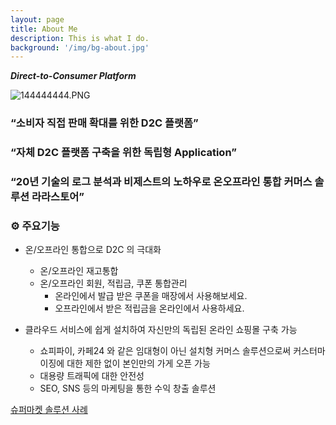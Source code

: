 ```yaml
---
layout: page
title: About Me
description: This is what I do.
background: '/img/bg-about.jpg'
---
```


*****Direct-to-Consumer Platform*****

![144444444.PNG](https://s3-us-west-2.amazonaws.com/secure.notion-static.com/f65e72db-de24-4d8f-8982-9423e79fab59/144444444.png)

### “소비자 직접 판매 확대를 위한 D2C 플랫폼”

### “자체 D2C 플랫폼 구축을 위한 독립형 Application”

### “20년 기술의 로그 분석과 비제스트의 노하우로 온오프라인 통합 커머스 솔루션 라라스토어”

### ⚙ 주요기능

- 온/오프라인 통합으로 D2C 의 극대화
    - 온/오프라인 재고통합
    - 온/오프라인 회원, 적립금, 쿠폰 통합관리
        - 온라인에서 발급 받은 쿠폰을 매장에서 사용해보세요.
        - 오프라인에서 받은 적립금을 온라인에서 사용하세요.

- 클라우드 서비스에 쉽게 설치하여 자신만의 독립된 온라인 쇼핑몰 구축 가능
    - 쇼피파이, 카페24 와 같은 임대형이 아닌 설치형 커머스 솔루션으로써 커스터마이징에 대한 제한 없이 본인만의 가게 오픈 가능
    - 대용량 트래픽에 대한 안전성
    - SEO, SNS 등의 마케팅을 통한 수익 창출 솔루션

[슈퍼마켓 솔루션 사례](https://www.notion.so/e0f8e908110d49aca30545dcdac37243)